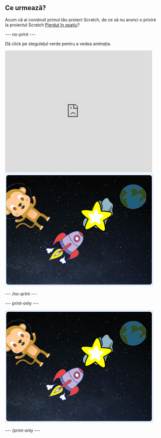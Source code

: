 ## Ce urmează?

Acum că ai construit primul tău proiect Scratch, de ce să nu arunci o privire la proiectul Scratch [Pierdut în spațiu](https://projects.raspberrypi.org/en/projects/lost-in-space?utm_source=pathway&utm_medium=whatnext&utm_campaign=projects)?

\--- no-print \---

Dă click pe stegulețul verde pentru a vedea animația.

<div class="scratch-preview">
  <iframe allowtransparency="true" width="485" height="402" src="https://scratch.mit.edu/projects/embed/276873231/?autostart=false" frameborder="0" scrolling="no"></iframe>
  <img src="images/space-final.png">
</div>

\--- /no-print \---

\--- print-only \---

![Proiect complet](images/space-final.png)

\--- /print-only \---